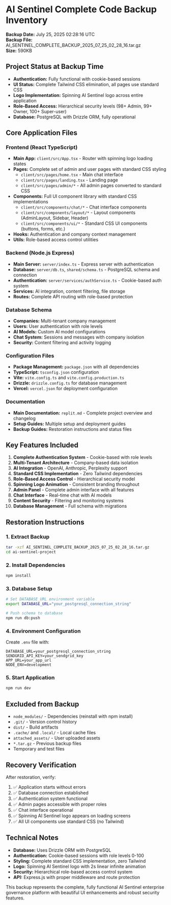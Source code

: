 # AI Sentinel Complete Code Backup Inventory
**Backup Date:** July 25, 2025 02:28:16 UTC  
**Backup File:** AI_SENTINEL_COMPLETE_BACKUP_2025_07_25_02_28_16.tar.gz  
**Size:** 590KB

## Project Status at Backup Time
- **Authentication:** Fully functional with cookie-based sessions
- **UI Status:** Complete Tailwind CSS elimination, all pages use standard CSS
- **Logo Implementation:** Spinning AI Sentinel logo across entire application
- **Role-Based Access:** Hierarchical security levels (98+ Admin, 99+ Owner, 100+ Super-user)
- **Database:** PostgreSQL with Drizzle ORM, fully operational

## Core Application Files

### Frontend (React TypeScript)
- **Main App:** `client/src/App.tsx` - Router with spinning logo loading states
- **Pages:** Complete set of admin and user pages with standard CSS styling
  - `client/src/pages/home.tsx` - Main chat interface
  - `client/src/pages/landing.tsx` - Landing page
  - `client/src/pages/admin/*` - All admin pages converted to standard CSS
- **Components:** Full UI component library with standard CSS implementations
  - `client/src/components/chat/*` - Chat interface components
  - `client/src/components/layout/*` - Layout components (AdminLayout, Sidebar, Header)
  - `client/src/components/ui/*` - Standard CSS UI components (buttons, forms, etc.)
- **Hooks:** Authentication and company context management
- **Utils:** Role-based access control utilities

### Backend (Node.js Express)
- **Main Server:** `server/index.ts` - Express server with authentication
- **Database:** `server/db.ts`, `shared/schema.ts` - PostgreSQL schema and connection
- **Authentication:** `server/services/authService.ts` - Cookie-based auth system
- **Services:** AI integration, content filtering, file storage
- **Routes:** Complete API routing with role-based protection

### Database Schema
- **Companies:** Multi-tenant company management
- **Users:** User authentication with role levels
- **AI Models:** Custom AI model configurations
- **Chat System:** Sessions and messages with company isolation
- **Security:** Content filtering and activity logging

### Configuration Files
- **Package Management:** `package.json` with all dependencies
- **TypeScript:** `tsconfig.json` configuration
- **Vite:** `vite.config.ts` and `vite.config.production.ts`
- **Drizzle:** `drizzle.config.ts` for database management
- **Vercel:** `vercel.json` for deployment configuration

### Documentation
- **Main Documentation:** `replit.md` - Complete project overview and changelog
- **Setup Guides:** Multiple setup and deployment guides
- **Backup Guides:** Restoration instructions and status files

## Key Features Included
1. **Complete Authentication System** - Cookie-based with role levels
2. **Multi-Tenant Architecture** - Company-based data isolation
3. **AI Integration** - OpenAI, Anthropic, Perplexity support
4. **Standard CSS Implementation** - Zero Tailwind dependencies
5. **Role-Based Access Control** - Hierarchical security model
6. **Spinning Logo Animation** - Consistent branding throughout
7. **Admin Panel** - Complete admin interface with all features
8. **Chat Interface** - Real-time chat with AI models
9. **Content Security** - Filtering and monitoring systems
10. **Database Management** - Full schema with migrations

## Restoration Instructions

### 1. Extract Backup
```bash
tar -xzf AI_SENTINEL_COMPLETE_BACKUP_2025_07_25_02_28_16.tar.gz
cd ai-sentinel-project
```

### 2. Install Dependencies
```bash
npm install
```

### 3. Database Setup
```bash
# Set DATABASE_URL environment variable
export DATABASE_URL="your_postgresql_connection_string"

# Push schema to database
npm run db:push
```

### 4. Environment Configuration
Create `.env` file with:
```
DATABASE_URL=your_postgresql_connection_string
SENDGRID_API_KEY=your_sendgrid_key
APP_URL=your_app_url
NODE_ENV=development
```

### 5. Start Application
```bash
npm run dev
```

## Excluded from Backup
- `node_modules/` - Dependencies (reinstall with npm install)
- `.git/` - Version control history
- `dist/` - Build artifacts
- `.cache/` and `.local/` - Local cache files
- `attached_assets/` - User uploaded assets
- `*.tar.gz` - Previous backup files
- Temporary and test files

## Recovery Verification
After restoration, verify:
1. ✅ Application starts without errors
2. ✅ Database connection established
3. ✅ Authentication system functional
4. ✅ Admin pages accessible with proper roles
5. ✅ Chat interface operational
6. ✅ Spinning AI Sentinel logo appears on loading screens
7. ✅ All UI components use standard CSS (no Tailwind)

## Technical Notes
- **Database:** Uses Drizzle ORM with PostgreSQL
- **Authentication:** Cookie-based sessions with role levels 0-100
- **Styling:** Complete standard CSS implementation, zero Tailwind
- **Logo:** Spinning AI Sentinel logo with 2s linear infinite animation
- **Security:** Hierarchical role-based access control system
- **API:** Express.js with proper middleware and route protection

This backup represents the complete, fully functional AI Sentinel enterprise governance platform with beautiful UI enhancements and robust security features.